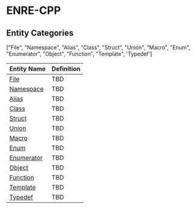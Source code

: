 # ENRE-CPP


## Entity Categories
["File", "Namespace", "Alias", "Class", "Struct", "Union", "Macro",  "Enum", "Enumerator",  "Object", "Function", "Template", 'Typedef']


| Entity Name                        | Definition                                   |
|------------------------------------|----------------------------------------------|
| [File](entity/File.md)             | TBD                                          |
| [Namespace](entity/Namespace.md)   | TBD                                          |
| [Alias](entity/Alias.md)           | TBD                                          |
| [Class](entity/Classes.md)           | TBD                                          |
| [Struct](entity/Classes.md)         | TBD                                          |
| [Union](entity/Classes.md)           | TBD                                          |
| [Macro](entity/Macro.md)           | TBD                                          |
| [Enum](entity/Enum&Enumerator.md)             | TBD                                          |
| [Enumerator](entity/Enum&Enumerator.md) | TBD                                          |
| [Object](entity/Object.md)         | TBD                                          |
| [Function](entity/Function.md)     | TBD                                          |
| [Template](entity/Template.md)     | TBD                                          |
| [Typedef](entity/Typedef.md)       | TBD                                          |
